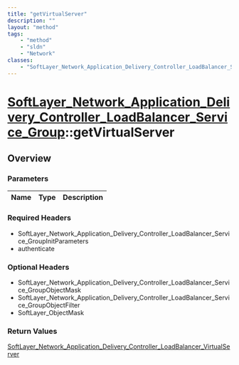 ```yaml
---
title: "getVirtualServer"
description: ""
layout: "method"
tags:
    - "method"
    - "sldn"
    - "Network"
classes:
    - "SoftLayer_Network_Application_Delivery_Controller_LoadBalancer_Service_Group"
---
```

# [SoftLayer_Network_Application_Delivery_Controller_LoadBalancer_Service_Group](/reference/services/SoftLayer_Network_Application_Delivery_Controller_LoadBalancer_Service_Group)::getVirtualServer




## Overview 


### Parameters 
|Name | Type | Description |
| --- | --- | --- |


### Required Headers
* SoftLayer_Network_Application_Delivery_Controller_LoadBalancer_Service_GroupInitParameters
* authenticate

### Optional Headers
* SoftLayer_Network_Application_Delivery_Controller_LoadBalancer_Service_GroupObjectMask
* SoftLayer_Network_Application_Delivery_Controller_LoadBalancer_Service_GroupObjectFilter
* SoftLayer_ObjectMask

### Return Values
<a href='/reference/datatypes/SoftLayer_Network_Application_Delivery_Controller_LoadBalancer_VirtualServer'>SoftLayer_Network_Application_Delivery_Controller_LoadBalancer_VirtualServer </a>

